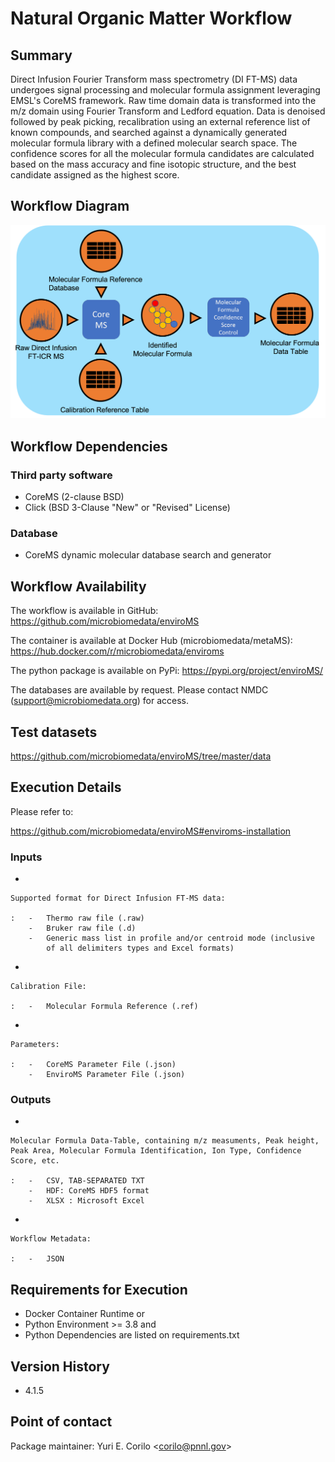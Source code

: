 # Natural Organic Matter Workflow

## Summary

Direct Infusion Fourier Transform mass spectrometry (DI FT-MS) data
undergoes signal processing and molecular formula assignment leveraging
EMSL's CoreMS framework. Raw time domain data is transformed into the
m/z domain using Fourier Transform and Ledford equation. Data is
denoised followed by peak picking, recalibration using an external
reference list of known compounds, and searched against a dynamically
generated molecular formula library with a defined molecular search
space. The confidence scores for all the molecular formula candidates
are calculated based on the mass accuracy and fine isotopic structure,
and the best candidate assigned as the highest score.

## Workflow Diagram

![image](../../_static/images/9_NOM_enviromsworkflow.png)

## Workflow Dependencies

### Third party software

-   CoreMS (2-clause BSD)
-   Click (BSD 3-Clause \"New\" or \"Revised\" License)

### Database

-   CoreMS dynamic molecular database search and generator

## Workflow Availability

The workflow is available in GitHub:
<https://github.com/microbiomedata/enviroMS>

The container is available at Docker Hub (microbiomedata/metaMS):
<https://hub.docker.com/r/microbiomedata/enviroms>

The python package is available on PyPi:
<https://pypi.org/project/enviroMS/>

The databases are available by request. Please contact NMDC
(<support@microbiomedata.org>) for access.

## Test datasets

<https://github.com/microbiomedata/enviroMS/tree/master/data>

## Execution Details

Please refer to:

<https://github.com/microbiomedata/enviroMS#enviroms-installation>

### Inputs

-   

    Supported format for Direct Infusion FT-MS data:

    :   -   Thermo raw file (.raw)
        -   Bruker raw file (.d)
        -   Generic mass list in profile and/or centroid mode (inclusive
            of all delimiters types and Excel formats)

-   

    Calibration File:

    :   -   Molecular Formula Reference (.ref)

-   

    Parameters:

    :   -   CoreMS Parameter File (.json)
        -   EnviroMS Parameter File (.json)

### Outputs

-   

    Molecular Formula Data-Table, containing m/z measuments, Peak height, Peak Area, Molecular Formula Identification, Ion Type, Confidence Score, etc.

    :   -   CSV, TAB-SEPARATED TXT
        -   HDF: CoreMS HDF5 format
        -   XLSX : Microsoft Excel

-   

    Workflow Metadata:

    :   -   JSON

## Requirements for Execution

-   Docker Container Runtime or
-   Python Environment \>= 3.8 and
-   Python Dependencies are listed on requirements.txt

## Version History

-   4.1.5

## Point of contact

Package maintainer: Yuri E. Corilo \<<corilo@pnnl.gov>\>
